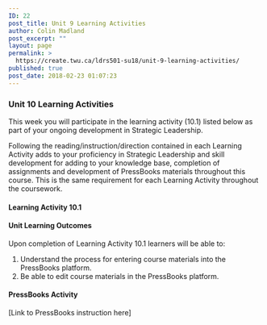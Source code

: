 ```yaml
---
ID: 22
post_title: Unit 9 Learning Activities
author: Colin Madland
post_excerpt: ""
layout: page
permalink: >
  https://create.twu.ca/ldrs501-su18/unit-9-learning-activities/
published: true
post_date: 2018-02-23 01:07:23
---
```

<h3>Unit 10 Learning Activities</h3>
This week you will participate in the learning activity (10.1) listed below as part of your ongoing development in Strategic Leadership.

Following the reading/instruction/direction contained in each Learning Activity adds to your proficiency in Strategic Leadership and skill development for adding to your knowledge base, completion of assignments and development of PressBooks materials throughout this course. This is the same requirement for each Learning Activity throughout the coursework.
<h4>Learning Activity 10.1</h4>
<h4>Unit Learning Outcomes</h4>
Upon completion of Learning Activity 10.1 learners will be able to:
<ol>
 	<li>Understand the process for entering course materials into the PressBooks platform.</li>
 	<li>Be able to edit course materials in the PressBooks platform.</li>
</ol>
<h4>PressBooks Activity</h4>
[Link to PressBooks instruction here]